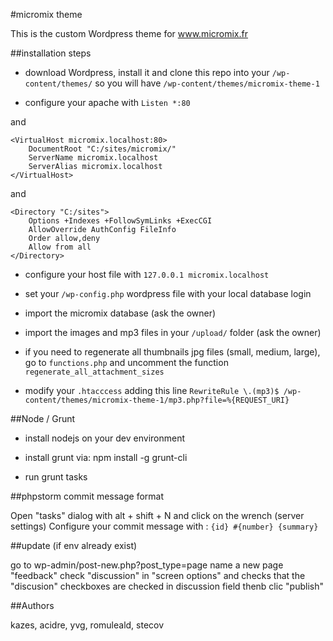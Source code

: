 #micromix theme

This is the custom Wordpress theme for www.micromix.fr

##installation steps

* download Wordpress, install it and clone this repo into your `/wp-content/themes/` so you will have `/wp-content/themes/micromix-theme-1`

* configure your apache with `Listen *:80`

and

    <VirtualHost micromix.localhost:80>
        DocumentRoot "C:/sites/micromix/"
        ServerName micromix.localhost
        ServerAlias micromix.localhost
    </VirtualHost>

and

    <Directory "C:/sites">
        Options +Indexes +FollowSymLinks +ExecCGI
        AllowOverride AuthConfig FileInfo
        Order allow,deny
        Allow from all
    </Directory>

* configure your host file with `127.0.0.1 micromix.localhost`

* set your `/wp-config.php` wordpress file with your local database login

* import the micromix database (ask the owner)

* import the images and mp3 files in your `/upload/` folder (ask the owner)

* if you need to regenerate all thumbnails jpg files (small, medium, large), go to `functions.php` and uncomment the function `regenerate_all_attachment_sizes`

* modify your `.htacccess` adding this line `RewriteRule \.(mp3)$ /wp-content/themes/micromix-theme-1/mp3.php?file=%{REQUEST_URI}`

##Node / Grunt

* install nodejs on your dev environment

* install grunt via: npm install -g grunt-cli

* run grunt tasks

##phpstorm commit message format

Open "tasks" dialog with alt + shift + N and click on the wrench (server settings)
Configure your commit message with :
`{id} #{number} {summary}`

##update (if env already exist) 

go to wp-admin/post-new.php?post_type=page
name a new page "feedback"
check "discussion" in "screen options"
and checks that the "discusion" checkboxes are checked in discussion field
thenb clic "publish"

##Authors

kazes, acidre, yvg, romuleald, stecov
